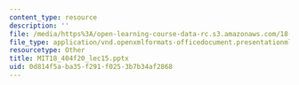 ```yaml
---
content_type: resource
description: ''
file: /media/https%3A/open-learning-course-data-rc.s3.amazonaws.com/18-404j-theory-of-computation-fall-2020/0d814f5aba35f291f0253b7b34af2868_MIT18_404f20_lec15.pptx
file_type: application/vnd.openxmlformats-officedocument.presentationml.presentation
resourcetype: Other
title: MIT18_404f20_lec15.pptx
uid: 0d814f5a-ba35-f291-f025-3b7b34af2868
---
```

